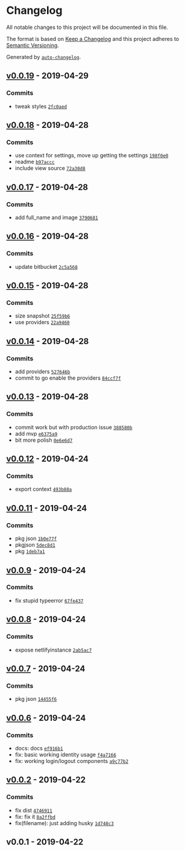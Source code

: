# Changelog

All notable changes to this project will be documented in this file.

The format is based on [Keep a Changelog](http://keepachangelog.com/en/1.0.0/)
and this project adheres to [Semantic Versioning](http://semver.org/spec/v2.0.0.html).

Generated by [`auto-changelog`](https://github.com/CookPete/auto-changelog).

## [v0.0.19](https://github.com/sw-yx/react-netlify-identity-widget/compare/v0.0.18...v0.0.19) - 2019-04-29

### Commits

- tweak styles [`2fc0aed`](https://github.com/sw-yx/react-netlify-identity-widget/commit/2fc0aedfa24eda911d5f84707c2679ba764346a2)

## [v0.0.18](https://github.com/sw-yx/react-netlify-identity-widget/compare/v0.0.17...v0.0.18) - 2019-04-28

### Commits

- use context for settings, move up getting the settings [`198f0e0`](https://github.com/sw-yx/react-netlify-identity-widget/commit/198f0e0bee65509a91132bd47937978ebea8e942)
- readme [`b97accc`](https://github.com/sw-yx/react-netlify-identity-widget/commit/b97accc42001cfc6a2e6b85b6b3b27a25dbd54d2)
- include view source [`72a30d8`](https://github.com/sw-yx/react-netlify-identity-widget/commit/72a30d8423ebd3524ac07a1f90bce184f5bdcf3e)

## [v0.0.17](https://github.com/sw-yx/react-netlify-identity-widget/compare/v0.0.16...v0.0.17) - 2019-04-28

### Commits

- add full_name and image [`3790681`](https://github.com/sw-yx/react-netlify-identity-widget/commit/3790681d3a1cae63429b1ccf128939058c1e1cbf)

## [v0.0.16](https://github.com/sw-yx/react-netlify-identity-widget/compare/v0.0.15...v0.0.16) - 2019-04-28

### Commits

- update bitbucket [`2c5a568`](https://github.com/sw-yx/react-netlify-identity-widget/commit/2c5a568eb84789124465d293c6f348cff9fe3608)

## [v0.0.15](https://github.com/sw-yx/react-netlify-identity-widget/compare/v0.0.14...v0.0.15) - 2019-04-28

### Commits

- size snapshot [`25f59b6`](https://github.com/sw-yx/react-netlify-identity-widget/commit/25f59b6572055d32c5f3339f66c313541556817d)
- use providers [`22a9460`](https://github.com/sw-yx/react-netlify-identity-widget/commit/22a946047ac4abf484aa596c7c40b39d11739602)

## [v0.0.14](https://github.com/sw-yx/react-netlify-identity-widget/compare/v0.0.13...v0.0.14) - 2019-04-28

### Commits

- add providers [`527646b`](https://github.com/sw-yx/react-netlify-identity-widget/commit/527646b352156546ccbed5558be6e2f9d540424d)
- commit to go enable the providers [`84ccf7f`](https://github.com/sw-yx/react-netlify-identity-widget/commit/84ccf7f67be4419878fcf3270f1010acefc6300a)

## [v0.0.13](https://github.com/sw-yx/react-netlify-identity-widget/compare/v0.0.12...v0.0.13) - 2019-04-28

### Commits

- commit work but with production issue [`388580b`](https://github.com/sw-yx/react-netlify-identity-widget/commit/388580b4262b31c3e195b5e1418694bf1fdefc4f)
- add mvp [`e6375a9`](https://github.com/sw-yx/react-netlify-identity-widget/commit/e6375a99168c651511414e96e1e0cf3790178778)
- bit more polish [`0e6e6d7`](https://github.com/sw-yx/react-netlify-identity-widget/commit/0e6e6d784377d55140e2c28d4cec6b550530e439)

## [v0.0.12](https://github.com/sw-yx/react-netlify-identity-widget/compare/v0.0.11...v0.0.12) - 2019-04-24

### Commits

- export context [`493b88a`](https://github.com/sw-yx/react-netlify-identity-widget/commit/493b88abbe02c710dd0f2ea18eb79d54046d64c6)

## [v0.0.11](https://github.com/sw-yx/react-netlify-identity-widget/compare/v0.0.9...v0.0.11) - 2019-04-24

### Commits

- pkg json [`1b0e77f`](https://github.com/sw-yx/react-netlify-identity-widget/commit/1b0e77f652e06d1861a0430432ac0128964e0fda)
- pkgjson [`5dec8d1`](https://github.com/sw-yx/react-netlify-identity-widget/commit/5dec8d143b156b55f9fe4caba8f9863ee8aed97b)
- pkg [`1deb7a1`](https://github.com/sw-yx/react-netlify-identity-widget/commit/1deb7a1709ee5d7451ee210943d5d076b3fe2911)

## [v0.0.9](https://github.com/sw-yx/react-netlify-identity-widget/compare/v0.0.8...v0.0.9) - 2019-04-24

### Commits

- fix stupid typeerror [`67fe437`](https://github.com/sw-yx/react-netlify-identity-widget/commit/67fe4371348b2c2df51400e59f9045c3d6cbe489)

## [v0.0.8](https://github.com/sw-yx/react-netlify-identity-widget/compare/v0.0.7...v0.0.8) - 2019-04-24

### Commits

- expose netlifyinstance [`2ab5ac7`](https://github.com/sw-yx/react-netlify-identity-widget/commit/2ab5ac775b51eaebbfc72d2503838c77d9dcfc7a)

## [v0.0.7](https://github.com/sw-yx/react-netlify-identity-widget/compare/v0.0.6...v0.0.7) - 2019-04-24

### Commits

- pkg json [`14455f6`](https://github.com/sw-yx/react-netlify-identity-widget/commit/14455f6d9d3be5bbff2c383716ccfde9da1cc41a)

## [v0.0.6](https://github.com/sw-yx/react-netlify-identity-widget/compare/v0.0.2...v0.0.6) - 2019-04-24

### Commits

- docs: docs [`ef916b1`](https://github.com/sw-yx/react-netlify-identity-widget/commit/ef916b11dc390e0ade81aecbe7b02d6c8a7f366d)
- fix: basic working identity usage [`f4a7166`](https://github.com/sw-yx/react-netlify-identity-widget/commit/f4a7166f5919b2c5880bf349e6c59e8b41876d82)
- fix: working login/logout components [`a9c77b2`](https://github.com/sw-yx/react-netlify-identity-widget/commit/a9c77b217da49837fceb6aca711a8254978f46a8)

## [v0.0.2](https://github.com/sw-yx/react-netlify-identity-widget/compare/v0.0.1...v0.0.2) - 2019-04-22

### Commits

- fix dist [`4746911`](https://github.com/sw-yx/react-netlify-identity-widget/commit/474691107f143205dbf89085a26053dce190e585)
- fix: fix it [`8a2ffbd`](https://github.com/sw-yx/react-netlify-identity-widget/commit/8a2ffbda8cbadcbefa34118dbac67e86685d842b)
- fix(filename): just adding husky [`1d748c3`](https://github.com/sw-yx/react-netlify-identity-widget/commit/1d748c33c44a300b55b58e6a4490a78691bea33e)

## v0.0.1 - 2019-04-22
